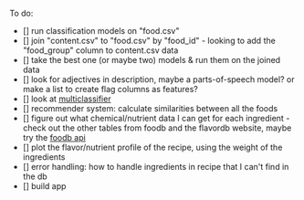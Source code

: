 To do:
- [] run classification models on "food.csv"
- [] join "content.csv" to "food.csv" by "food_id" - looking to add the "food_group" column to content.csv data
- [] take the best one (or maybe two) models & run them on the joined data
- [] look for adjectives in description, maybe a parts-of-speech model? or make a list to create flag columns as features?
- [] look at [multiclassifier](https://scikit-learn.org/stable/modules/generated/sklearn.multiclass.OneVsRestClassifier.html#sklearn.multiclass.OneVsRestClassifier)
- [] recommender system: calculate similarities between all the foods
- [] figure out what chemical/nutrient data I can get for each ingredient - check out the other tables from foodb and the flavordb website, maybe try the [foodb api](https://foodb.ca/api_doc)
- [] plot the flavor/nutrient profile of the recipe, using the weight of the ingredients
- [] error handling: how to handle ingredients in recipe that I can't find in the db
- [] build app